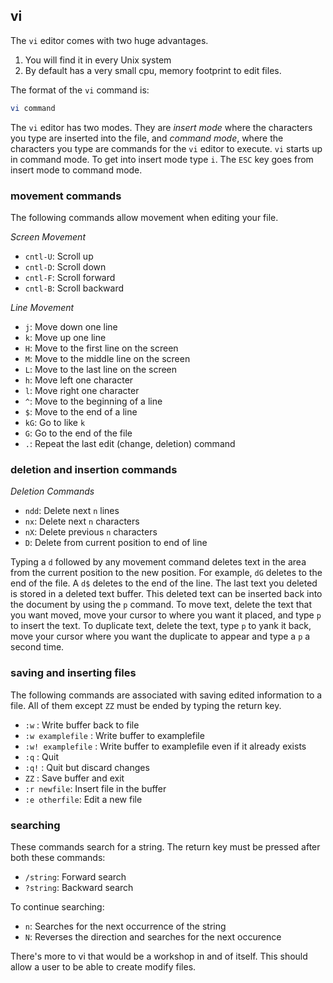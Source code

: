 
## vi

The `vi` editor comes with two huge advantages.

1. You will find it in every Unix system
2. By default has a very small cpu, memory footprint to edit files.

The format of the `vi` command is:

```bash
vi command
```
The `vi` editor has two modes. They are *insert mode* where the characters you type are inserted into the file, and *command mode*, where the characters you type are commands for the `vi` editor to execute. `vi` starts up in command mode. To get into insert mode type `i`. The `ESC` key goes from insert mode to command mode.

### movement commands

The following commands allow movement when editing your file.

_Screen Movement_

* `cntl-U`: Scroll up
* `cntl-D`: Scroll down
* `cntl-F`: Scroll forward
* `cntl-B`: Scroll backward

_Line Movement_

* `j`: Move down one line
* `k`: Move up one line
* `H`: Move to the first line on the screen
* `M`: Move to the middle line on the screen
* `L`: Move to the last line on the screen
* `h`: Move left one character
* `l`: Move right one character
* `^`: Move to the beginning of a line
* `$`: Move to the end of a line
* `kG`: Go to like `k`
* `G`: Go to the end of the file
* `.`: Repeat the last edit (change, deletion) command

### deletion and insertion commands

_Deletion Commands_

* `ndd`: Delete next `n` lines
* `nx`: Delete next `n` characters
* `nX`: Delete previous `n` characters
* `D`: Delete from current position to end of line

Typing a `d` followed by any movement command deletes text in the area from the current position to the new position. For example, `dG` deletes to the end of the file. A `d$` deletes to the end of the line.
The last text you deleted is stored in a deleted text buffer. This deleted text can be inserted back into the document by using the `p` command.
To move text, delete the text that you want moved, move your cursor to where you want it placed, and type `p` to insert the text. To duplicate text, delete the text, type `p` to yank it back, move your cursor where you want the duplicate to appear and type a `p` a second time.

### saving and inserting files

The following commands are associated with saving edited information to a file. All of them except `ZZ` must be ended by typing the return key.

* `:w` : Write buffer back to file
* `:w examplefile` : Write buffer to examplefile
* `:w! examplefile` : Write buffer to examplefile even if it already exists
* `:q` : Quit
* `:q!` : Quit but discard changes
* `ZZ` : Save buffer and exit
* `:r newfile`: Insert file in the buffer
* `:e otherfile`: Edit a new file

### searching

These commands search for a string. The return key must be pressed after both these commands:

* `/string`: Forward search
* `?string`: Backward search

To continue searching:

* `n`: Searches for the next occurrence of the string
* `N`: Reverses the direction and searches for the next occurence

There's more to vi that would be a workshop in and of itself. This should allow a user to be able to create modify files.
